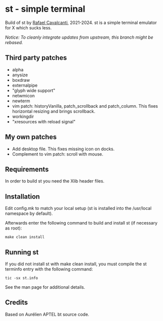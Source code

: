# st - simple terminal

Build of st by [Rafael Cavalcanti](https://rafaelc.org/dev), 2021-2024. st is a simple terminal emulator for X which sucks less.

_Notice: To cleanly integrate updates from upstream, this branch might be rebased._

## Third party patches

- alpha
- anysize
- boxdraw
- externalpipe
- "glyph wide support"
- netwmicon
- newterm
- vim patch: historyVanilla, patch_scrollback and patch_column. This fixes horizontal resizing and brings scrollback.
- workingdir
- "xresources with reload signal"

## My own patches

- Add desktop file. This fixes missing icon on docks.
- Complement to vim patch: scroll with mouse.

## Requirements

In order to build st you need the Xlib header files.

## Installation

Edit config.mk to match your local setup (st is installed into
the /usr/local namespace by default).

Afterwards enter the following command to build and install st (if
necessary as root):

    make clean install

## Running st

If you did not install st with make clean install, you must compile
the st terminfo entry with the following command:

    tic -sx st.info

See the man page for additional details.

## Credits

Based on Aurélien APTEL <aurelien dot aptel at gmail dot com> bt source code.

